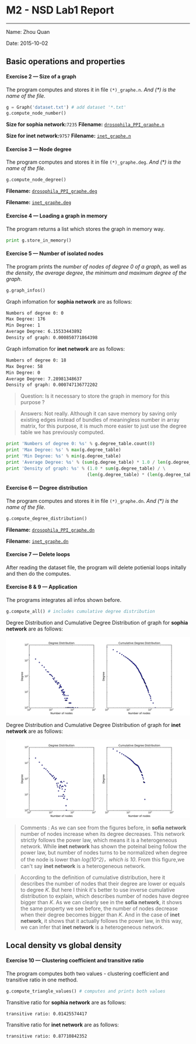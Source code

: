 
# M2 - NSD Lab1 Report
------
Name: Zhou Quan

Date: 2015-10-02 

## Basic operations and properties
#### Exercise 2 — Size of a graph

The program computes and stores it in file `(*)_graphe.n`. *And (\*) is the name of the file.*

```python
g = Graph('dataset.txt') # add dataset '*.txt'
g.compute_node_number() 
```

**Size for sophia network:**`7235`  **Filename:** [`drosophila_PPI_graphe.n`][1]

**Size for inet network:**`9757`   **Filename:** [`inet_graphe.n`][2]

[1]: datasets/drosophila_PPI_graphe.n
[2]: datasets/inet_graphe.n

#### Exercise 3 — Node degree
The program computes and stores it in file `(*)_graphe.deg`. *And (\*) is the name of the file.*

```python
g.compute_node_degree() 
```

**Filename:** [`drosophila_PPI_graphe.deg`][3]

**Filename:** [`inet_graphe.deg`][4]

[3]: datasets/drosophila_PPI_graphe.deg
[4]: datasets/inet_graphe.deg

#### Exercise 4 — Loading a graph in memory
The program returns a list which stores the graph in memory way.

```python
print g.store_in_memory()
```

#### Exercise 5 — Number of isolated nodes
The program prints the *number of nodes of degree 0 of a graph*, as well as *the density*, *the average degree*, *the minimum and maximum degree of the graph*.

```python
g.graph_infos() 
```
Graph infomation for **sophia network** are as follows:

```bash
Numbers of degree 0: 0
Max Degree: 176
Min Degree: 1
Average Degree: 6.15533443892
Density of graph: 0.000850771864398
```
Graph infomation for **inet network** are as follows:

```bash
Numbers of degree 0: 18
Max Degree: 58
Min Degree: 0
Average Degree: 7.28981348637
Density of graph: 0.000747136772202
```

> Question: Is it necessary to store the graph in memory for this purpose ?

> Answers: Not really. Although it can save memory by saving only existing edges instead of bundles of meaningless number in array matrix, for this purpose, it is much more easier to just use the degree table we has previously computed.

```python   
print 'Numbers of degree 0: %s' % g.degree_table.count(0)
print 'Max Degree: %s' % max(g.degree_table) 
print 'Min Degree: %s' % min(g.degree_table)
print 'Average Degree: %s' % (sum(g.degree_table) * 1.0 / len(g.degree_table))
print 'Density of graph: %s' % (1.0 * sum(g.degree_table) / \
                               (len(g.degree_table) * (len(g.degree_table) - 1)))

```


#### Exercise 6 — Degree distribution

The program computes and stores it in file `(*)_graphe.dn`. *And (\*) is the name of the file.*

```python
g.compute_degree_distribution()
```

**Filename:** [`drosophila_PPI_graphe.dn`][5]

**Filename:** [`inet_graphe.dn`][6]

[5]: datasets/drosophila_PPI_graphe.dn
[6]: datasets/inet_graphe.dn


#### Exercise 7 — Delete loops

After reading the dataset file, the program will delete potienial loops initally and then do the computes.

#### Exercise 8 & 9 — Application

The programs integrates all infos shown before.

```python
g.compute_all() # includes cumulative degree distribution
```
Degree Distribution and Cumulative Degree Distribution of graph for **sophia network** are as follows:

![sophia_network](figures/sophia_dn.png)

Degree Distribution and Cumulative Degree Distribution of graph for **inet network** are as follows:

![inet_network](figures/inet_dn.png)

> Comments : As we can see from the figures before, in **sofia network** number of nodes increase when its degree decreases. This network strictly follows the power law, which means it is a heterogeneous network. While **inet network** has shown the poteinal being follow the power law, but number of nodes turns to be normalized when degree of the node is lower than *log(10^2)，which is 10*. From this figure,we can't say **inet network** is a heterogeneous network.

> According to the definition of cumulative distribution, here it describes the number of nodes that their degree are lower or equals to degree *K*. But here I think it's better to use inverse cumulative distribution to explain, which describes number of nodes have degree bigger than *K*. As we can clearly see in the **sofia network**, it shows the same property we see before, the number of nodes decrease when their degree becomes bigger than *K*. And in the case of **inet network**, it shows that it actually follows the power law, in this way, we can infer that **inet network** is a heterogeneous network.


## Local density vs global density

#### Exercise 10 — Clustering coefficient and transitive ratio

The program computes both two values - clustering coefficient and transitive ratio in one method.

```python
g.compute_triangle_values() # computes and prints both values
```

Transitive ratio for **sophia network** are as follows:

```bash
transitive ratio: 0.01425574417
```
Transitive ratio for **inet network** are as follows:

```bash
transitive ratio: 0.87710842352
```













